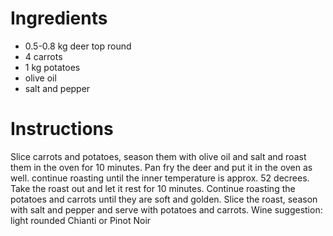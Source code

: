 # Ingredients

- 0.5-0.8 kg deer top round
- 4 carrots
- 1 kg potatoes
- olive oil
- salt and pepper

# Instructions

Slice carrots and potatoes, season them with olive oil and salt and roast them in the oven for 10 minutes.
Pan fry the deer and put it in the oven as well. continue roasting until the inner temperature is approx. 52 decrees.
Take the roast out and let it rest for 10 minutes.
Continue roasting the potatoes and carrots until they are soft and golden.
Slice the roast, season with salt and pepper and serve with potatoes and carrots.
Wine suggestion: light rounded Chianti or Pinot Noir

